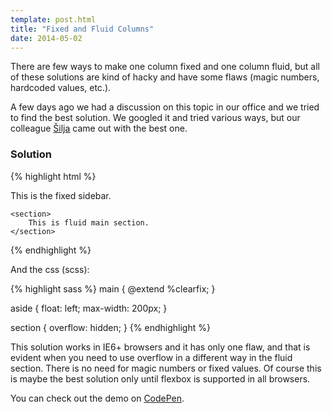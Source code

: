 ```yaml
---
template: post.html
title: "Fixed and Fluid Columns"
date: 2014-05-02
---
```

There are few ways to make one column fixed and one column fluid, but all of these solutions are kind of hacky and have some flaws (magic numbers, hardcoded values, etc.).

A few days ago we had a discussion on this topic in our office and we tried to find the best solution. We googled it and tried various ways, but our colleague [Šilja](https://github.com/vladimirsiljkovic) came out with the best one.

### Solution

{% highlight html %}
<main>
    <aside>
        This is the fixed sidebar.
    </aside>

    <section>
        This is fluid main section.
    </section>
</main>
{% endhighlight %}

And the css (scss):

{% highlight sass %}
main {
    @extend %clearfix;
}

aside {
    float: left;
    max-width: 200px;
}

section {
    overflow: hidden;
}
{% endhighlight %}

This solution works in IE6+ browsers and it has only one flaw, and that is evident when you need to use overflow in a different way in the fluid section. There is no need for magic numbers or fixed values. Of course this is maybe the best solution only until flexbox is supported in all browsers.

You can check out the demo on [CodePen](http://codepen.io/goschevski/pen/zDGvh).
